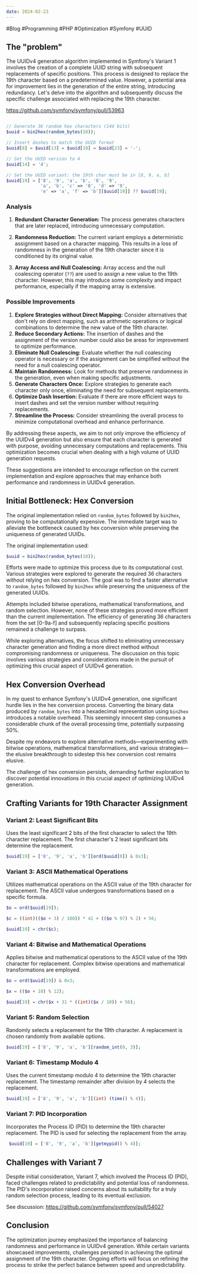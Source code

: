 ```yaml
---
date: 2024-02-23
---
```

#Blog #Programming #PHP #Optimization #Symfony #UUID
## The "problem"

The UUIDv4 generation algorithm implemented in Symfony's Variant 1 involves the creation of a complete UUID string with subsequent replacements of specific positions. This process is designed to replace the 19th character based on a predetermined value. However, a potential area for improvement lies in the generation of the entire string, introducing redundancy. Let's delve into the algorithm and subsequently discuss the specific challenge associated with replacing the 19th character.

https://github.com/symfony/symfony/pull/53963

```php

// Generate 36 random hex characters (144 bits) 
$uuid = bin2hex(random_bytes(18)); 

// Insert dashes to match the UUID format 
$uuid[8] = $uuid[13] = $uuid[18] = $uuid[23] = '-'; 

// Set the UUID version to 4 
$uuid[14] = '4'; 

// Set the UUID variant: the 19th char must be in [8, 9, a, b] 
$uuid[19] = ['8', '9', 'a', 'b', '8', '9', 
			 'a', 'b', 'c' => '8', 'd' => '9', 
			 'e' => 'a', 'f' => 'b'][$uuid[19]] ?? $uuid[19];
```

### Analysis

1. **Redundant Character Generation:** The process generates characters that are later replaced, introducing unnecessary computation.

3. **Randomness Reduction:** The current variant employs a deterministic assignment based on a character mapping. This results in a loss of randomness in the generation of the 19th character since it is conditioned by its original value.

4. **Array Access and Null Coalescing:** Array access and the null coalescing operator (`??`) are used to assign a new value to the 19th character. However, this may introduce some complexity and impact performance, especially if the mapping array is extensive.
### Possible Improvements

1. **Explore Strategies without Direct Mapping:** Consider alternatives that don't rely on direct mapping, such as arithmetic operations or logical combinations to determine the new value of the 19th character.
2. **Reduce Secondary Actions:** The insertion of dashes and the assignment of the version number could also be areas for improvement to optimize performance.
3. **Eliminate Null Coalescing:** Evaluate whether the null coalescing operator is necessary or if the assignment can be simplified without the need for a null coalescing operator.
4. **Maintain Randomness:** Look for methods that preserve randomness in the generation, even when making specific adjustments.
5. **Generate Characters Once:** Explore strategies to generate each character only once, eliminating the need for subsequent replacements.
6. **Optimize Dash Insertion:** Evaluate if there are more efficient ways to insert dashes and set the version number without requiring replacements.
7. **Streamline the Process:** Consider streamlining the overall process to minimize computational overhead and enhance performance.

By addressing these aspects, we aim to not only improve the efficiency of the UUIDv4 generation but also ensure that each character is generated with purpose, avoiding unnecessary computations and replacements. This optimization becomes crucial when dealing with a high volume of UUID generation requests.

These suggestions are intended to encourage reflection on the current implementation and explore approaches that may enhance both performance and randomness in UUIDv4 generation.
## Initial Bottleneck: Hex Conversion

The original implementation relied on `random_bytes` followed by `bin2hex`, proving to be computationally expensive. The immediate target was to alleviate the bottleneck caused by hex conversion while preserving the uniqueness of generated UUIDs.

The original implementation used:

```php
$uuid = bin2hex(random_bytes(18));
```

Efforts were made to optimize this process due to its computational cost. Various strategies were explored to generate the required 36 characters without relying on hex conversion. The goal was to find a faster alternative to `random_bytes` followed by `bin2hex` while preserving the uniqueness of the generated UUIDs.

Attempts included bitwise operations, mathematical transformations, and random selection. However, none of these strategies proved more efficient than the current implementation. The efficiency of generating 36 characters from the set \[0-9a-f] and subsequently replacing specific positions remained a challenge to surpass.

While exploring alternatives, the focus shifted to eliminating unnecessary character generation and finding a more direct method without compromising randomness or uniqueness. The discussion on this topic involves various strategies and considerations made in the pursuit of optimizing this crucial aspect of UUIDv4 generation.

## Hex Conversion Overhead

In my quest to enhance Symfony's UUIDv4 generation, one significant hurdle lies in the hex conversion process. Converting the binary data produced by `random_bytes` into a hexadecimal representation using `bin2hex` introduces a notable overhead. This seemingly innocent step consumes a considerable chunk of the overall processing time, potentially surpassing 50%.

Despite my endeavors to explore alternative methods—experimenting with bitwise operations, mathematical transformations, and various strategies—the elusive breakthrough to sidestep this hex conversion cost remains elusive.

The challenge of hex conversion persists, demanding further exploration to discover potential innovations in this crucial aspect of optimizing UUIDv4 generation.

## Crafting Variants for 19th Character Assignment

### Variant 2: Least Significant Bits

Uses the least significant 2 bits of the first character to select the 19th character replacement. The first character's 2 least significant bits determine the replacement.

```php
$uuid[19] = ['8', '9', 'a', 'b'][ord($uuid[0]) & 0x3];
```

### Variant 3: ASCII Mathematical Operations

Utilizes mathematical operations on the ASCII value of the 19th character for replacement. The ASCII value undergoes transformations based on a specific formula.

```php
$o = ord($uuid[19]);

$c = ((int)(($o + 3) / 100)) * 41 + (($o % 97) % 2) + 56;

$uuid[19] = chr($c);
```
### Variant 4: Bitwise and Mathematical Operations

Applies bitwise and mathematical operations to the ASCII value of the 19th character for replacement. Complex bitwise operations and mathematical transformations are employed.

```php
$o = ord($uuid[19]) & 0x3;

$x = (($o + 10) % 12);

$uuid[19] = chr($x + 31 * ((int)($x / 10)) + 56);
```
### Variant 5: Random Selection

Randomly selects a replacement for the 19th character. A replacement is chosen randomly from available options.

```php
$uuid[19] = ['8', '9', 'a', 'b'][random_int(0, 3)];
```
### Variant 6: Timestamp Modulo 4

Uses the current timestamp modulo 4 to determine the 19th character replacement. The timestamp remainder after division by 4 selects the replacement.
```php
$uuid[19] = ['8', '9', 'a', 'b'][(int) (time() % 4)];
```
### Variant 7: PID Incorporation

Incorporates the Process ID (PID) to determine the 19th character replacement. The PID is used for selecting the replacement from the array.

```php
 $uuid[19] = ['8', '9', 'a', 'b'][getmypid() % 4)];
```
## Challenges with Variant 7

Despite initial consideration, Variant 7, which involved the Process ID (PID), faced challenges related to predictability and potential loss of randomness. The PID's incorporation raised concerns about its suitability for a truly random selection process, leading to its eventual exclusion.

See discussion: https://github.com/symfony/symfony/pull/54027
## Conclusion

The optimization journey emphasized the importance of balancing randomness and performance in UUIDv4 generation. While certain variants showcased improvements, challenges persisted in achieving the optimal assignment of the 19th character. Ongoing efforts will focus on refining the process to strike the perfect balance between speed and unpredictability.